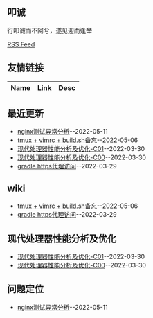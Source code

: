 ## 叩诚
行叩诚而不阿兮，遂见迎而逢举 
 
[RSS Feed](https://raw.githubusercontent.com/Jared-ZDC/Jared-ZDC.github.io/master/feed.xml)
## 友情链接
| Name | Link | Desc | 
 | ---- | ---- | ---- |
## 最近更新
- [nginx测试异常分析](https://github.com/Jared-ZDC/Jared-ZDC.github.io/issues/5)--2022-05-11
- [tmux + vimrc + build.sh备忘](https://github.com/Jared-ZDC/Jared-ZDC.github.io/issues/4)--2022-05-06
- [现代处理器性能分析及优化-C01](https://github.com/Jared-ZDC/Jared-ZDC.github.io/issues/3)--2022-03-30
- [现代处理器性能分析及优化-C00](https://github.com/Jared-ZDC/Jared-ZDC.github.io/issues/2)--2022-03-30
- [gradle https代理访问](https://github.com/Jared-ZDC/Jared-ZDC.github.io/issues/1)--2022-03-29
## wiki
- [tmux + vimrc + build.sh备忘](https://github.com/Jared-ZDC/Jared-ZDC.github.io/issues/4)--2022-05-06
- [gradle https代理访问](https://github.com/Jared-ZDC/Jared-ZDC.github.io/issues/1)--2022-03-29
## 现代处理器性能分析及优化
- [现代处理器性能分析及优化-C01](https://github.com/Jared-ZDC/Jared-ZDC.github.io/issues/3)--2022-03-30
- [现代处理器性能分析及优化-C00](https://github.com/Jared-ZDC/Jared-ZDC.github.io/issues/2)--2022-03-30
## 问题定位
- [nginx测试异常分析](https://github.com/Jared-ZDC/Jared-ZDC.github.io/issues/5)--2022-05-11
